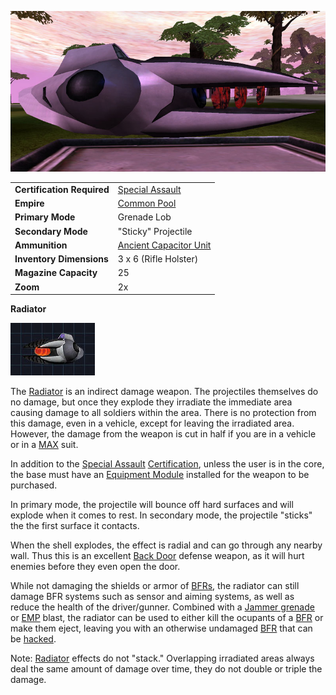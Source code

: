 ![](../images/Radiator.jpg "Radiator.jpg")

|                            |                                                                   |
| -------------------------- | ----------------------------------------------------------------- |
| **Certification Required** | [Special Assault](../certifications/Special_Assault.md)           |
| **Empire**                 | [Common Pool](../terminology/Common_Pool.md)                      |
| **Primary Mode**           | Grenade Lob                                                       |
| **Secondary Mode**         | "Sticky" Projectile                                               |
| **Ammunition**             | [Ancient Capacitor Unit](../ammunition/Ancient_Capacitor_Unit.md) |
| **Inventory Dimensions**   | 3 x 6 (Rifle Holster)                                             |
| **Magazine Capacity**      | 25                                                                |
| **Zoom**                   | 2x                                                                |

**Radiator**

![](../images/Radiator-Icon.jpg)

The [Radiator](Radiator.md) is an indirect damage weapon. The projectiles
themselves do no damage, but once they explode they irradiate the immediate area
causing damage to all soldiers within the area. There is no protection from this
damage, even in a vehicle, except for leaving the irradiated area. However, the
damage from the weapon is cut in half if you are in a vehicle or in a
[MAX](../armor/Mechanized_Assault_Exo-Suit.md) suit.

In addition to the [Special Assault](../certifications/Special_Assault.md)
[Certification](../certifications/Certifications.md), unless the user is in the
core, the base must have an [Equipment Module](../modules/Equipment_Module.md)
installed for the weapon to be purchased.

In primary mode, the projectile will bounce off hard surfaces and will explode
when it comes to rest. In secondary mode, the projectile "sticks" the the first
surface it contacts.

When the shell explodes, the effect is radial and can go through any nearby
wall. Thus this is an excellent [Back Door](../locations/Back_Door.md) defense
weapon, as it will hurt enemies before they even open the door.

While not damaging the shields or armor of
[BFRs](../vehicles/BattleFrame_Robotics.md), the radiator can still damage BFR
systems such as sensor and aiming systems, as well as reduce the health of the
driver/gunner. Combined with a [Jammer grenade](Jammer_Grenade.md) or
[EMP](../terminology/EMP.md) blast, the radiator can be used to either kill the
ocupants of a [BFR](../vehicles/BattleFrame_Robotics.md) or make them eject,
leaving you with an otherwise undamaged
[BFR](../vehicles/BattleFrame_Robotics.md) that can be
[hacked](../terminology/Hack.md).

Note: [Radiator](Radiator.md) effects do not "stack." Overlapping irradiated
areas always deal the same amount of damage over time, they do not double or
triple the damage.

